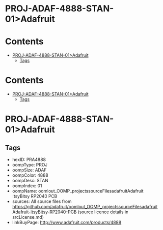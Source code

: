 
PROJ-ADAF-4888-STAN-01>Adafruit
===============================

Contents
========

* [PROJ-ADAF-4888-STAN-01>Adafruit](#proj-adaf-4888-stan-01adafruit)
	* [Tags](#tags)

Contents
========

* [PROJ-ADAF-4888-STAN-01>Adafruit](#proj-adaf-4888-stan-01adafruit)
	* [Tags](#tags)

# PROJ-ADAF-4888-STAN-01>Adafruit

## Tags

- hexID: PRA4888
- oompType: PROJ
- oompSize: ADAF
- oompColor: 4888
- oompDesc: STAN
- oompIndex: 01
- oompName: oomlout_OOMP_projectssourceFilesadafruitAdafruit ItsyBitsy RP2040 PCB
- sources: All source files from https://github.com/adafruit/oomlout_OOMP_projectssourceFilesadafruitAdafruit-ItsyBitsy-RP2040-PCB (source licence details in srcLicense.md)
- linkBuyPage: http://www.adafruit.com/products/4888
